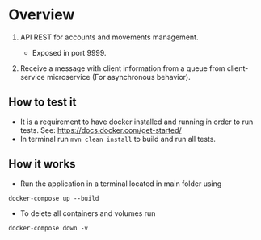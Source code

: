 # Overview

1. API REST for accounts and movements management.
    - Exposed in port 9999.

2. Receive a message with client information from a queue from client-service microservice (For asynchronous behavior).

## How to test it
- It is a requirement to have docker installed and running in order to run tests. See: https://docs.docker.com/get-started/
- In terminal run `mvn clean install` to build and run all tests.

## How it works
- Run the application in a terminal located in main folder using

```
docker-compose up --build
```

- To delete all containers and volumes run

```
docker-compose down -v
```
